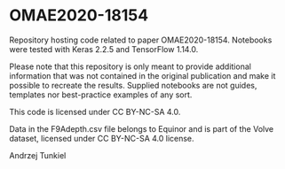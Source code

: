 # OMAE2020-18154

Repository hosting code related to paper OMAE2020-18154. Notebooks were tested with Keras 2.2.5 and TensorFlow 1.14.0.

Please note that this repository is only meant to provide additional information that was not contained in the original publication and make it possible to recreate the results. Supplied notebooks are not guides, templates nor best-practice examples of any sort.

This code is licensed under CC BY-NC-SA 4.0.

Data in the F9Adepth.csv file belongs to Equinor and is part of the Volve dataset, licensed under CC BY-NC-SA 4.0 license.

Andrzej Tunkiel
